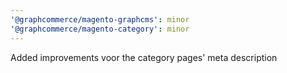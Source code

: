 ```yaml
---
'@graphcommerce/magento-graphcms': minor
'@graphcommerce/magento-category': minor
---
```


Added improvements voor the category pages' meta description
